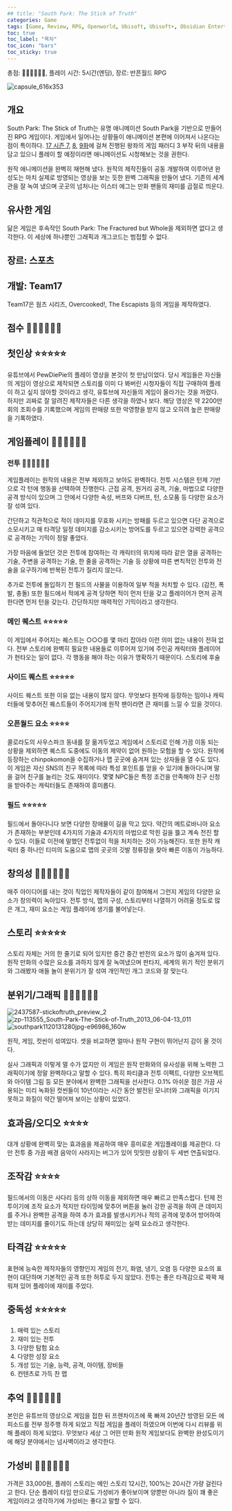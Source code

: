 ```yaml
---
## title: "South Park: The Stick of Truth"
categories: Game
tags: [Game, Review, RPG, Openworld, Ubisoft, Ubisoft+, Obsidian Entertainment, A]
toc: true
toc_label: "목차"
toc_icon: "bars"
toc_sticky: true
---
```


총점: 💎💎💎💎💎💎, 플레이 시간: 5시간(엔딩), 장르: 반픈월드 RPG

![capsule_616x353](https://github.com/hojun313/hojun313.github.io/assets/41545780/66383dd6-6211-4177-b701-1ccb9f4300dd)

## 개요

South Park: The Stick of Truth는 유명 애니메이션 South Park을 기반으로 만들어진 RPG 게임이다. 게임에서 일어나는 상황들이 애니메이션 본편에 이어져서 나온다는 점이 특이하다. [17 시즌 7](https://www.southparkstudios.com/episodes/g3ceb7/south-park-black-friday-season-17-ep-7), [8](https://www.southparkstudios.com/episodes/tz6dfn/south-park-a-song-of-ass-and-fire-season-17-ep-8), [9화](https://www.southparkstudios.com/episodes/eimjio/south-park-titties-and-dragons-season-17-ep-9)에 걸쳐 진행된 왕좌의 게임 패러디 3 부작 뒤의 내용을 담고 있으니 플레이 할 예정이라면 애니메이션도 시청해보는 것을 권한다.

원작 애니메이션을 완벽히 재현해 냈다. 원작의 제작진들이 공동 개발하여 이루어낸 완성도는 마치 실제로 방영되는 영상을 보는 듯한 완벽 그래픽을 만들어 냈다. 기존의 세계관을 잘 녹여 냈으며 곳곳의 넘처나는 이스터 에그는 만화 팬들의 재미를 곱절로 띄운다.

## 유사한 게임

닮은 게임은 후속작인 South Park: The Fractured but Whole을 제외하면 없다고 생각한다. 이 세상에 하나뿐인 그래픽과 개그코드는 범접할 수 없다.

## 장르: 스포츠

## 개발: Team17

Team17은 웜즈 시리즈, Overcooked!, The Escapists 등의 게임을 제작하였다.

## 점수 💎💎💎💎💎💎

## 첫인상 ⭐⭐⭐⭐⭐

유튜브에서 PewDiePie의 플레이 영상을 본것이 첫 만남이었다. 당시 게임들은 자신들의 게임이 영상으로 제작되면 스토리를 이미 다 봐버린 시청자들이 직접 구매하여 플레이 하고 싶지 않아할 것이라고 생각, 유튜브에 자신들의 게임이 올라가는 것을 꺼렸다. 하지만 괴짜로 잘 알려진 제작자들은 다른 생각을 하였나 보다. 해당 영상은 약 2200만회의 조회수를 기록했으며 게임의 판매량 또한 악영향을 받지 않고 오히려 높은 판매량을 기록하였다.

## 게임플레이 💎💎💎💎💎💎

### 전투 💎💎💎💎💎💎

게임플레이는 원작의 내용은 전부 제외하고 보아도 완벽하다. 전투 시스템은 턴제 기반으로 각 턴에 행동을 선택하여 진행한다. 근접 공격, 원거리 공격, 기술, 마법으로 다양한 공격 방식이 있으며 그 안에서 다양한 속성, 버프와 디버프, 턴, 소모품 등 다양한 요소가 잘 섞여 있다.

간단하고 직관적으로 적이 데미지를 무효화 시키는 방패를 두르고 있으면 다단 공격으로 소모시키고 매 타격당 일정 데미지를 감소시키는 방어도를 두르고 있으면 강력한 공격으로 공격하는 기믹이 정말 좋았다.

가장 마음에 들었던 것은 전투에 참여하는 각 캐릭터의 위치에 따라 같은 열을 공격하는 기술, 주변을 공격하는 기술, 한 줄을 공격하는 기술 등 상황에 따른 변칙적인 전투와 전술을 요구하기에 반복된 전투가 질리지 않는다.

추가로 전투에 돌입하기 전 필드의 사물을 이용하여 일부 적을 처치할 수 있다. (감전, 폭발, 충돌) 또한 필드에서 적에게 공격 당하면 적이 먼저 턴을 갖고 플레이어가 먼저 공격한다면 먼저 턴을 갖는다. 간단하지만 매력적인 기믹이라고 생각한다.

### 메인 퀘스트 ⭐⭐⭐⭐⭐

이 게임에서 주어지는 퀘스트는 ○○○를 몇 마리 잡아라 이런 의미 없는 내용이 전혀 없다. 전부 스토리에 완벽히 필요한 내용들로 이루어져 있기에 주인공 캐릭터와 플레이어가 현타오는 일이 없다. 각 행동을 해야 하는 이유가 명확하기 때문이다. 스토리에 후술

### 사이드 퀘스트 ⭐⭐⭐⭐⭐

사이드 퀘스트 또한 이유 없는 내용이 많지 않다. 무엇보다 원작에 등장하는 밈이나 캐릭터들에 맞추어진 퀘스트들이 주어지기에 원작 팬이라면 큰 재미를 느낄 수 있을 것이다.

### 오픈월드 요소 ⭐⭐⭐⭐

콜로라도의 사우스파크 동내를 잘 옮겨두었고 게임에서 스토리로 인해 가끔 이동 되는 상황을 제외하면 퀘스트 도중에도 이동의 제약이 없어 원하는 모험을 할 수 있다. 원작에 등장하는 chinpokomon을 수집하거나 맵 곳곳에 숨겨져 있는 상자들을 열 수도 있다. 이 게임은 자신 SNS의 친구 목록에 따라 특성 포인트를 얻을 수 있기에 돌아다니며 말을 걸어 친구를 늘리는 것도 재미이다. 몇몇 NPC들은 특정 조건을 만족해야 친구 신청을 받아주는 캐릭터들도 존재하여 흥미롭다.

### 필드 ⭐⭐⭐⭐⭐

필드에서 돌아다니다 보면 다양한 장애물이 길을 막고 있다. 약간의 메트로바니아 요소가 존재하는 부분인데 4가지의 기술과 4가지의 마법으로 막힌 길을 뜷고 계속 전진 할 수 있다. 이들로 이전에 말했던 전투없이 적을 처치하는 것이 가능해진다. 또한 원작 캐릭터 중 하나인 티미의 도움으로 맵의 곳곳의 깃발 정류장을 찾아 빠른 이동이 가능하다.

## 창의성 💎💎💎💎💎💎

매주 아이디어를 내는 것이 직업인 제작자들이 같이 참여해서 그런지 게임의 다양한 요소가 창의력이 녹아있다. 전투 방식, 맵의 구성, 스토리부터 나열하기 어려울 정도로 많은 개그, 재미 요소는 게임 플레이에 생기를 불어넣는다.

## 스토리 ⭐⭐⭐⭐⭐

스토리 자체는 거의 한 줄기로 되어 있지만 중간 중간 반전의 요소가 많이 숨겨져 있다. 원작 만화의 수많은 요소를 과하지 않게 잘 녹여냈으며 판타지, 세계의 위기 적인 분위기와 그래봤자 애들 놀이 분위기가 잘 섞여 개인적인 개그 코드와 잘 맞는다.

## 분위기/그래픽 💎💎💎💎💎💎

![2437587-stickoftruth_preview_2](https://github.com/hojun313/hojun313.github.io/assets/41545780/f6497463-0231-48b9-9da0-7db90cf07e52)
![zp-113555_South-Park-The-Stick-of-Truth_2013_06-04-13_011](https://github.com/hojun313/hojun313.github.io/assets/41545780/23362091-607e-4909-bf3c-50bf04b86e2e)
![southpark1120131280jpg-e96986_160w](https://github.com/hojun313/hojun313.github.io/assets/41545780/417445b8-c9d4-4b5c-a6d4-36769c49e261)

원작, 게임, 컷씬이 섞여있다. 셋을 비교하면 얼마나 원작 구현이 뛰어난지 감이 올 것이다.

실사 그래픽과 이렇게 멀 수가 없지만 이 게임은 원작 만화와의 유사성을 위해 노력한 그래픽이기에 정말 완벽하다고 말할 수 있다. 특히 파티클과 전투 이펙트, 다양한 오브젝트와 아이템 그림 등 모든 분야에서 완벽한 그래픽을 선사한다. 0.1% 아쉬운 점은 가끔 사용되는 미리 녹화된 컷씬들이 10년이라는 시간 동안 발전된 모니터와 그래픽을 이기지 못하고 화질이 약간 떨어져 보이는 상황이 있었다.

## 효과음/오디오 ⭐⭐⭐⭐

대개 상황에 완벽히 맞는 효과음을 제공하여 매우 흥미로운 게임플레이를 제공한다. 다만 전투 중 가끔 배경 음악이 사라지는 버그가 있어 밋밋한 상황이 두 세번 연출되었다.

## 조작감 ⭐⭐⭐⭐

필드에서의 이동은 사다리 등의 상하 이동을 제외하면 매우 빠르고 만족스럽다. 턴제 전투이기에 조작 요소가 적지만 타이밍에 맞추어 버튼을 눌러 강한 공격을 하여 큰 데미지를 주거나 완벽한 공격을 하여 추가 효과를 발생시키거나 적의 공격에 맞추어 방어하여 받는 데미지를 줄이기도 하는데 상당히 재미있는 실력 요소라고 생각한다.

## 타격감 ⭐⭐⭐⭐⭐

표현에 능숙한 제작자들의 영향인지 게임의 전기, 화염, 냉기, 오염 등 다양한 요소의 표현이 대단하며 기본적인 공격 또한 허투로 두지 않았다. 전투는 좋은 타격감으로 꽉꽉 채워져 있어 플레이에 재미를 주었다.

## 중독성 ⭐⭐⭐⭐⭐

1. 매력 있는 스토리
2. 재미 있는 전투
3. 다양한 탐험 요소
4. 다양한 성장 요소
5. 개성 있는 기술, 능력, 공격, 아이템, 장비들
6. 컨텐츠로 가득 찬 맵

## 추억 💎💎💎💎💎💎

본인은 유튜브의 영상으로 게임을 접한 뒤 프렌차이즈에 푹 빠져 20년간 방영된 모든 에피소드를 전부 정주행 하게 되었고 직접 게임을 플레이 하였으며 이번에 다시 리뷰를 위해 플레이 하게 되었다. 무엇보다 세상 그 어떤 만화 원작 게임보다도 완벽한 완성도이기에 해당 분야에서는 넘사벽이라고 생각한다.

## 가성비 💎💎💎💎💎💎

가격은 33,000원, 플레이 스토리는 메인 스토리 12시간, 100%는 20시간 가량 걸린다고 한다. 단순 플레이 타임 만으로도 가성비가 좋아보이며 양뿐만 아니라 질이 꽤 좋은 게임이라고 생각하기에 가성비는 좋다고 말할 수 있다.
